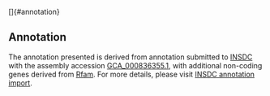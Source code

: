 []{#annotation}

Annotation
----------

The annotation presented is derived from annotation submitted to
[INSDC](http://www.insdc.org) with the assembly accession
[GCA\_000836355.1](http://www.ebi.ac.uk/ena/data/view/GCA_000836355.1),
with additional non-coding genes derived from
[Rfam](http://rfam.xfam.org/). For more details, please visit [INSDC
annotation
import](http://ensemblgenomes.org/info/data/insdc_annotation).
